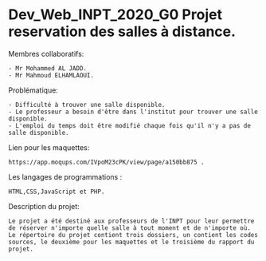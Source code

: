 # Dev_Web_INPT_2020_G0 Projet reservation des salles à distance.

Membres collaboratifs:

    - Mr Mohammed AL JADD.
    - Mr Mahmoud ELHAMLAOUI.

Problématique:
 
    - Difficulté à trouver une salle disponible.
    - Le professeur a besoin d'être dans l'institut pour trouver une salle disponible.
    - L'emploi du temps doit être modifié chaque fois qu'il n'y a pas de salle disponible.
  
Lien pour les maquettes:

    https://app.moqups.com/IVpoM23cPK/view/page/a150bb875 .

Les langages de programmations : 
    
    HTML,CSS,JavaScript et PHP.

Description du projet:

    Le projet a été destiné aux professeurs de l'INPT pour leur permettre de réserver n'importe quelle salle à tout moment et de n'importe où.
    Le répertoire du projet contient trois dossiers, un contient les codes sources, le deuxième pour les maquettes et le troisième du rapport du projet.
   
